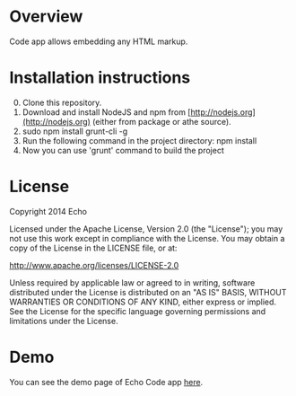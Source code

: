 Overview
=============

Code app allows embedding any HTML markup.

# Installation instructions

0. Clone this repository.
1. Download and install NodeJS and npm from [http://nodejs.org](http://nodejs.org) (either from package or athe source).
2. sudo npm install grunt-cli -g
3. Run the following command in the project directory: npm install
4. Now you can use 'grunt' command to build the project 

# License

Copyright 2014 Echo

Licensed under the Apache License, Version 2.0 (the "License"); you may not use this work except in compliance with the License. You may obtain a copy of the License in the LICENSE file, or at:

http://www.apache.org/licenses/LICENSE-2.0

Unless required by applicable law or agreed to in writing, software distributed under the License is distributed on an "AS IS" BASIS, WITHOUT WARRANTIES OR CONDITIONS OF ANY KIND, either express or implied. See the License for the specific language governing permissions and limitations under the License.

# Demo

You can see the demo page of Echo Code app [here](http://echoappsteam.github.io/EchoHTMLEmbed/).
